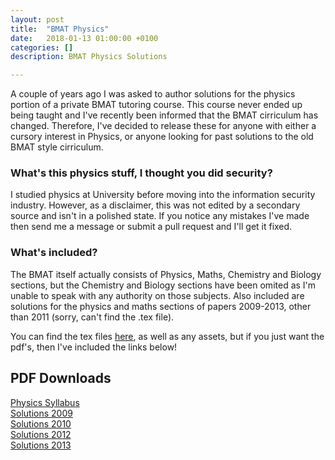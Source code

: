 ```yaml
---
layout: post
title:  "BMAT Physics"
date:   2018-01-13 01:00:00 +0100
categories: []
description: BMAT Physics Solutions

---
```


A couple of years ago I was asked to author solutions for the physics portion of a private BMAT tutoring course.  This course never ended up being taught and I've recently been informed that the BMAT cirriculum has changed.  Therefore, I've decided to release these for anyone with either a cursory interest in Physics, or anyone looking for past solutions to the old BMAT style cirriculum. 


### What's this physics stuff, I thought you did security? 
I studied physics at University before moving into the information security industry.  However, as a disclaimer, this was not edited by a secondary source and isn't in a polished state.  If you notice any mistakes I've made then send me a message or submit a pull request and I'll get it fixed.

### What's included?
The BMAT itself actually consists of Physics, Maths, Chemistry and Biology sections, but the Chemistry and Biology sections have been omited as I'm unable to speak with any authority on those subjects.  Also included are solutions for the physics and maths sections of papers 2009-2013, other than 2011 (sorry, can't find the .tex file).

You can find the tex files [here](https://github.com/Reboare/BMAT-Solutions), as well as any assets, but if you just want the pdf's, then I've included the links below!

PDF Downloads
--------------
[Physics Syllabus](https://github.com/Reboare/BMAT-Solutions/raw/master/Physics/Mechanics.pdf)  
[Solutions 2009](https://github.com/Reboare/BMAT-Solutions/raw/master/Past%20Papers/pdf/2009.pdf)  
[Solutions 2010](https://github.com/Reboare/BMAT-Solutions/raw/master/Past%20Papers/pdf/2010.pdf)  
[Solutions 2012](https://github.com/Reboare/BMAT-Solutions/raw/master/Past%20Papers/pdf/2012.pdf)  
[Solutions 2013](https://github.com/Reboare/BMAT-Solutions/raw/master/Past%20Papers/pdf/2013.pdf)  
